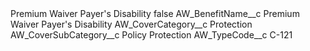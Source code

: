 <?xml version="1.0" encoding="UTF-8"?>
<CustomMetadata xmlns="http://soap.sforce.com/2006/04/metadata" xmlns:xsi="http://www.w3.org/2001/XMLSchema-instance" xmlns:xsd="http://www.w3.org/2001/XMLSchema">
    <label>Premium Waiver Payer&apos;s Disability</label>
    <protected>false</protected>
    <values>
        <field>AW_BenefitName__c</field>
        <value xsi:type="xsd:string">Premium Waiver Payer&apos;s Disability</value>
    </values>
    <values>
        <field>AW_CoverCategory__c</field>
        <value xsi:type="xsd:string">Protection</value>
    </values>
    <values>
        <field>AW_CoverSubCategory__c</field>
        <value xsi:type="xsd:string">Policy Protection</value>
    </values>
    <values>
        <field>AW_TypeCode__c</field>
        <value xsi:type="xsd:string">C-121</value>
    </values>
</CustomMetadata>
